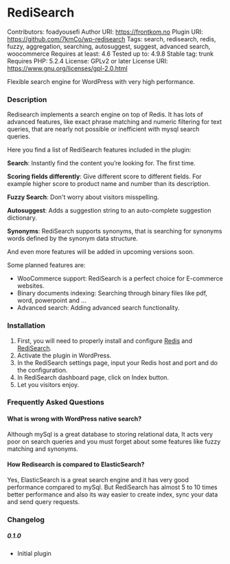 # RediSearch
Contributors: foadyousefi
Author URI: https://frontkom.no
Plugin URI: https://github.com/7kmCo/wp-redisearch
Tags: search, redisearch, redis, fuzzy, aggregation, searching, autosuggest, suggest, advanced search, woocommerce
Requires at least: 4.6
Tested up to: 4.9.8
Stable tag: trunk
Requires PHP: 5.2.4
License: GPLv2 or later
License URI: https://www.gnu.org/licenses/gpl-2.0.html

Flexible search engine for WordPress with very high performance.

### Description

Redisearch implements a search engine on top of Redis. It has lots of advanced features, like exact phrase matching and numeric filtering for text queries, that are nearly not possible or inefficient with mysql search queries.

Here you find a list of RediSearch features included in the plugin:

**Search**: Instantly find the content you’re looking for. The first time.

**Scoring fields differently**: Give different score to different fields. For example higher score to product name and number than its description.

**Fuzzy Search**: Don't worry about visitors misspelling.

**Autosuggest**: Adds a suggestion string to an auto-complete suggestion dictionary.

**Synonyms**: RediSearch supports synonyms, that is searching for synonyms words defined by the synonym data structure.

And even more features will be added in upcoming versions soon.

Some planned features are:

*   WooCommerce support: RediSearch is a perfect choice for E-commerce websites.
*   Binary documents indexing: Searching through binary files like pdf, word, powerpoint and ...
*   Advanced search: Adding advanced search functionality.

### Installation
1. First, you will need to properly install and configure [Redis](https://redis.io/topics/quickstart) and [RediSearch](https://oss.redislabs.com/redisearch/Quick_Start/).
2. Activate the plugin in WordPress.
3. In the RediSearch settings page, input your Redis host and port and do the configuration.
4. In RediSearch dashboard page, click on Index button.
5. Let you visitors enjoy.


### Frequently Asked Questions

#### What is wrong with WordPress native search?

Although mySql is a great database to storing relational data, It acts very poor on search queries and you must forget about some features like fuzzy matching and synonyms.

#### How Redisearch is compared to ElasticSearch?

Yes, ElasticSearch is a great search engine and it has very good performance compared to mySql. But RediSearch has almost 5 to 10 times better performance and also its way easier to create index, sync your data and send query requests.

### Changelog

##### 0.1.0
* Initial plugin
